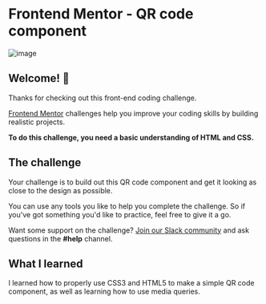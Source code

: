 # Frontend Mentor - QR code component

![image](https://user-images.githubusercontent.com/95552151/152662135-c844c60e-d891-43b2-adb9-a59ace72c21e.png)

## Welcome! 👋

Thanks for checking out this front-end coding challenge.

[Frontend Mentor](https://www.frontendmentor.io) challenges help you improve your coding skills by building realistic projects.

**To do this challenge, you need a basic understanding of HTML and CSS.**

## The challenge

Your challenge is to build out this QR code component and get it looking as close to the design as possible.

You can use any tools you like to help you complete the challenge. So if you've got something you'd like to practice, feel free to give it a go.

Want some support on the challenge? [Join our Slack community](https://www.frontendmentor.io/slack) and ask questions in the **#help** channel.

## What I learned

I learned how to properly use CSS3 and HTML5 to make a simple QR code component, as well as learning how to use media queries.


